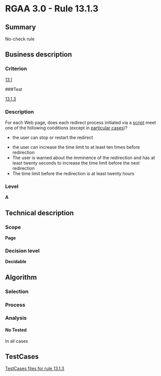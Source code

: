 # RGAA 3.0 -  Rule 13.1.3

## Summary

No-check rule

## Business description

### Criterion

[13.1](http://asqatasun.github.io/RGAA--3.0--EN/RGAA3.0_Criteria_English_version_v1.html#crit-13-1)

###Test

[13.1.3](http://asqatasun.github.io/RGAA--3.0--EN/RGAA3.0_Criteria_English_version_v1.html#test-13-1-3)

### Description
For each Web page, does
    each redirect process initiated via a <a href="http://asqatasun.github.io/RGAA--3.0--EN/RGAA3.0_Glossary_English_version_v1.html#mScript">script</a>
    meet one of the following conditions (except in <a title="Particular cases for criterion 13.1" href="http://asqatasun.github.io/RGAA--3.0--EN/RGAA3.0_Particular_cases_English_version_v1.html#cpCrit13-1">particular cases</a>)?
    <ul><li> the user can stop or restart the redirect</li>
  <li> the user can increase the time limit to at least
   ten times before redirection</li>
  <li> The user is warned about the imminence of the
   redirection and has at least twenty seconds to
   increase the time limit before the next redirection</li>
  <li> The time limit before the redirection is at least
   twenty hours</li>
    </ul> 


### Level

**A**

## Technical description

### Scope

**Page**

### Decision level

**Decidable**

## Algorithm

### Selection

### Process

### Analysis

#### No Tested 

In all cases








##  TestCases 

[TestCases files for rule 13.1.3](https://gitlab.com/asqatasun/Asqatasun/-/tree/master/rules/rules-rgaa3.0/src/test/resources/testcases/rgaa30/Rgaa30Rule130103/) 


